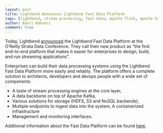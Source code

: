 ```yaml
---
layout: post
title: Lightbend Announces Lightbend Fast Data Platform
tags: [lightbend, stream processing, fast data, apache flink, apache kafka, apache spark, akka streams]
author: Basri Kahveci
comment: true
---
```


Today, Lightbend [announced](https://www.lightbend.com/company/news/lightbend-fast-data-platform-reaches-general-availability) the Lightbend Fast Data Platform at the O’Reilly Strata Data Conference. They call their new product as “the first end-to-end platform that makes it easier for enterprises to design, build, and run streaming applications”. 

Enterprises can build their data processing systems using the Lightbend Fast Data Platform more easily and reliably. The platform offers a complete solution to architects, developers and devops people with a wide set of components: 
- A taste of stream processing engines at the core layer, 
- A data backbone on top of Apache Kafka, 
- Various solutions for storage (HDFS, S3 and NoSQL backends), 
- Multiple endpoints to ingest data into the system, 
A containerized infrastructure
- Management and monitoring interfaces.  

Additional information about the Fast Data Platform can be found [here](https://info.lightbend.com/technical-overview-fast-data-platform.html?utm_source=press-release&utm_medium=lb-press-release&utm_campaign=COLL-20XX-Fast-Data-Platform-Tech-Overview&utm_term=none&utm_content=none&_ga=2.90869338.1169276254.1506372981-2088870408.1506372981).